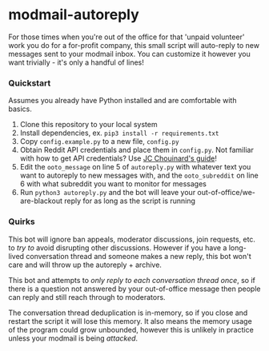 # modmail-autoreply
For those times when you're out of the office for that 'unpaid volunteer' work you do for a for-profit company, this small script will auto-reply to new messages sent to your modmail inbox. You can customize it however you want trivially - it's only a handful of lines!

### Quickstart

Assumes you already have Python installed and are comfortable with basics.

1. Clone this repository to your local system
2. Install dependencies, ex. `pip3 install -r requirements.txt`
3. Copy `config.example.py` to a new file, `config.py`
4. Obtain Reddit API credentials and place them in `config.py`. Not familiar with how to get API credentials? Use [JC Chouinard's guide](https://www.jcchouinard.com/get-reddit-api-credentials-with-praw/)!
5. Edit the `ooto_message` on line 5 of `autoreply.py` with whatever text you want to autoreply to new messages with, and the `ooto_subreddit` on line 6 with what subreddit you want to monitor for messages
6. Run `python3 autoreply.py` and the bot will leave your out-of-office/we-are-blackout reply for as long as the script is running

### Quirks

This bot will ignore ban appeals, moderator discussions, join requests, etc. to *try to* avoid disrupting other discussions. However if you have a long-lived conversation thread and someone makes a new reply, this bot won't care and will throw up the autoreply + archive.

This bot and attempts to *only reply to each conversation thread once*, so if there is a question not answered by your out-of-office message then people can reply and still reach through to moderators.

The conversation thread deduplication is in-memory, so if you close and restart the script it will lose this memory. It also means the memory usage of the program could grow unbounded, however this is unlikely in practice unless your modmail is being *attacked*.
